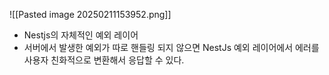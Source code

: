 
![[Pasted image 20250211153952.png]]
- Nestjs의 자체적인 예외 레이어
- 서버에서 발생한 예외가 따로 핸들링 되지 않으면 NestJs 예외 레이어에서 에러를 사용자 친화적으로 변환해서 응답할 수 있다.